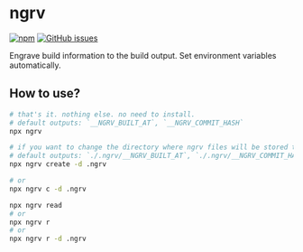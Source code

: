 # ngrv

[![npm](https://img.shields.io/badge/npm-ngrv-green)](https://www.npmjs.com/package/ngrv)
[![GitHub issues](https://img.shields.io/github/issues/thilllon/ngrv)](https://github.com/thilllon/ngrv/issues)

Engrave build information to the build output. Set environment variables automatically.

## How to use?

```sh
# that's it. nothing else. no need to install.
# default outputs: `__NGRV_BUILT_AT`, `__NGRV_COMMIT_HASH`
npx ngrv

# if you want to change the directory where ngrv files will be stored to './.ngrv', then
# default outputs: `./.ngrv/__NGRV_BUILT_AT`, `./.ngrv/__NGRV_COMMIT_HASH`
npx ngrv create -d .ngrv

# or
npx ngrv c -d .ngrv
```

```sh
npx ngrv read
# or
npx ngrv r
# or
npx ngrv r -d .ngrv

```

